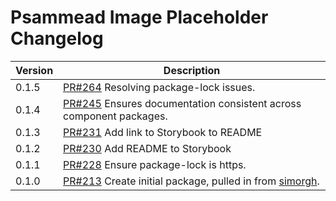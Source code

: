 # Psammead Image Placeholder Changelog

| Version | Description |
|---------|-------------|
| 0.1.5   | [PR#264](https://github.com/BBC/psammead/pull/264) Resolving package-lock issues. |
| 0.1.4   | [PR#245](https://github.com/BBC-News/psammead/pull/245) Ensures documentation consistent across component packages. |
| 0.1.3   | [PR#231](https://github.com/BBC-News/psammead/pull/231) Add link to Storybook to README |
| 0.1.2   | [PR#230](https://github.com/BBC-News/psammead/pull/230) Add README to Storybook |
| 0.1.1   | [PR#228](https://github.com/BBC-News/psammead/pull/228) Ensure package-lock is https. |
| 0.1.0   | [PR#213](https://github.com/BBC-News/psammead/pull/213) Create initial package, pulled in from [simorgh](https://github.com/BBC-News/simorgh). |
